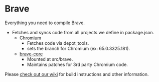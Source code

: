 # Brave

Everything you need to compile Brave.

- Fetches and syncs code from all projects we define in package.json.
  - [Chromium](https://chromium.googlesource.com/chromium/src.git)
    - Fetches code via depot_tools.
    - sets the branch for Chromium (ex: 65.0.3325.181).
  - [brave-core](https://github.com/brave/brave-core)
    - Mounted at src/brave.
    - Maintains patches for 3rd party Chromium code.

Please [check out our wiki](https://github.com/brave/brave-browser/wiki) for build instructions and other information.    
